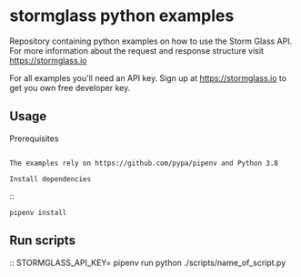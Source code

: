 stormglass python examples
===============

Repository containing python examples on how to use the Storm Glass API. For more information about the request and response structure visit https://stormglass.io

For all examples you'll need an API key. Sign up at https://stormglass.io to get you own free developer key.

Usage
-----

Prerequisites
~~~~~~~~~~~~~

The examples rely on https://github.com/pypa/pipenv and Python 3.8

Install dependencies
~~~~~~~~~~~~~~~~~~~~

::

    pipenv install

Run scripts
-----------

::
    STORMGLASS_API_KEY=<INSERT YOUR API TOKEN> pipenv run python ./scripts/name_of_script.py